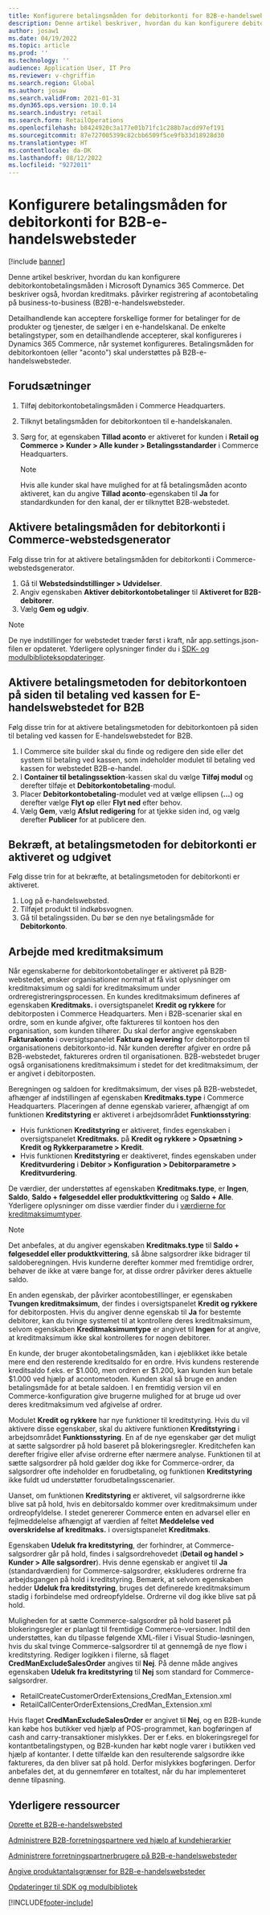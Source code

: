 ```yaml
---
title: Konfigurere betalingsmåden for debitorkonti for B2B-e-handelswebsteder
description: Denne artikel beskriver, hvordan du kan konfigurere debitorkontobetalingsmåden i Microsoft Dynamics 365 Commerce. Det beskriver også, hvordan kreditmaks. påvirker registrering af acontobetaling på business-to-business (B2B)-e-handelswebsteder.
author: josaw1
ms.date: 04/19/2022
ms.topic: article
ms.prod: ''
ms.technology: ''
audience: Application User, IT Pro
ms.reviewer: v-chgriffin
ms.search.region: Global
ms.author: josaw
ms.search.validFrom: 2021-01-31
ms.dyn365.ops.version: 10.0.14
ms.search.industry: retail
ms.search.form: RetailOperations
ms.openlocfilehash: b8424920c3a177e01b71fc1c288b7acdd97ef191
ms.sourcegitcommit: 87e727005399c82cbb6509f5ce9fb33d18928d30
ms.translationtype: HT
ms.contentlocale: da-DK
ms.lasthandoff: 08/12/2022
ms.locfileid: "9272011"
---
```

# <a name="configure-the-customer-account-payment-method-for-b2b-e-commerce-sites"></a>Konfigurere betalingsmåden for debitorkonti for B2B-e-handelswebsteder

[!include [banner](../../includes/banner.md)]

Denne artikel beskriver, hvordan du kan konfigurere debitorkontobetalingsmåden i Microsoft Dynamics 365 Commerce. Det beskriver også, hvordan kreditmaks. påvirker registrering af acontobetaling på business-to-business (B2B)-e-handelswebsteder.

Detailhandlende kan acceptere forskellige former for betalinger for de produkter og tjenester, de sælger i en e-handelskanal. De enkelte betalingstyper, som en detailhandlende accepterer, skal konfigureres i Dynamics 365 Commerce, når systemet konfigureres. Betalingsmåden for debitorkontoen (eller "aconto") skal understøttes på B2B-e-handelswebsteder. 

## <a name="prerequisites"></a>Forudsætninger

1. Tilføj debitorkontobetalingsmåden i Commerce Headquarters.
2. Tilknyt betalingsmåden for debitorkontoen til e-handelskanalen.
3. Sørg for, at egenskaben **Tillad aconto** er aktiveret for kunden i **Retail og Commerce \> Kunder \> Alle kunder \> Betalingsstandarder** i Commerce Headquarters.

    > [!NOTE]
    > Hvis alle kunder skal have mulighed for at få betalingsmåden aconto aktiveret, kan du angive **Tillad aconto**-egenskaben til **Ja** for standardkunden for den kanal, der er tilknyttet B2B-webstedet. 

## <a name="enable-the-customer-account-payment-method-in-commerce-site-builder"></a>Aktivere betalingsmåden for debitorkonti i Commerce-webstedsgenerator 

Følg disse trin for at aktivere betalingsmåden for debitorkonti i Commerce-webstedsgenerator.

1. Gå til **Webstedsindstillinger \> Udvidelser**.
1. Angiv egenskaben **Aktiver debitorkontobetalinger** til **Aktiveret for B2B-debitorer**. 
1. Vælg **Gem og udgiv**.

> [!NOTE]
> De nye indstillinger for webstedet træder først i kraft, når app.settings.json-filen er opdateret. Yderligere oplysninger finder du i [SDK- og modulbiblioteksopdateringer](../e-commerce-extensibility/sdk-updates.md).

## <a name="enable-the-customer-account-payment-method-on-the-checkout-page-for-the-b2b-e-commerce-site"></a>Aktivere betalingsmetoden for debitorkontoen på siden til betaling ved kassen for E-handelswebstedet for B2B

Følg disse trin for at aktivere betalingsmetoden for debitorkontoen på siden til betaling ved kassen for E-handelswebstedet for B2B.

1. I Commerce site builder skal du finde og redigere den side eller det system til betaling ved kassen, som indeholder modulet til betaling ved kassen for webstedet B2B-e-handel.
1. I **Container til betalingssektion**-kassen skal du vælge **Tilføj modul** og derefter tilføje et **Debitorkontobetaling**-modul.
1. Placer **Debitorkontobetaling**-modulet ved at vælge ellipsen (**...**) og derefter vælge **Flyt op** eller **Flyt ned** efter behov.
1. Vælg **Gem**, vælg **Afslut redigering** for at tjekke siden ind, og vælg derefter **Publicer** for at publicere den.

## <a name="confirm-that-the-customer-account-payment-method-has-been-enabled-and-published"></a>Bekræft, at betalingsmetoden for debitorkonti er aktiveret og udgivet

Følg disse trin for at bekræfte, at betalingsmetoden for debitorkonti er aktiveret.

1. Log på e-handelswebsted.
1. Tilføjet produkt til indkøbsvognen.
1. Gå til betalingssiden. Du bør se den nye betalingsmåde for **Debitorkonto**.

## <a name="work-with-credit-limits"></a>Arbejde med kreditmaksimum

Når egenskaberne for debitorkontobetalinger er aktiveret på B2B-webstedet, ønsker organisationer normalt at få vist oplysninger om kreditmaksimum og saldi for kreditmaksimum under ordreregistreringsprocessen. En kundes kreditmaksimum defineres af egenskaben **Kreditmaks.** i oversigtspanelet **Kredit og rykkere** for debitorposten i Commerce Headquarters. Men i B2B-scenarier skal en ordre, som en kunde afgiver, ofte faktureres til kontoen hos den organisation, som kunden tilhører. Du skal derfor angive egenskaben **Fakturakonto** i oversigtspanelet **Faktura og levering** for debitorposten til organisationens debitorkonto-id. Når kunden derefter afgiver en ordre på B2B-webstedet, faktureres ordren til organisationen. B2B-webstedet bruger også organisationens kreditmaksimum i stedet for det kreditmaksimum, der er angivet i debitorposten.

Beregningen og saldoen for kreditmaksimum, der vises på B2B-webstedet, afhænger af indstillingen af egenskaben **Kreditmaks.type** i Commerce Headquarters. Placeringen af denne egenskab varierer, afhængigt af om funktionen **Kreditstyring** er aktiveret i arbejdsområdet **Funktionsstyring**:

- Hvis funktionen **Kreditstyring** er aktiveret, findes egenskaben i oversigtspanelet **Kreditmaks.** på **Kredit og rykkere \> Opsætning \> Kredit og Rykkerparametre \> Kredit**. 
- Hvis funktionen **Kreditstyring** er deaktiveret, findes egenskaben under **Kreditvurdering** i **Debitor \> Konfiguration \> Debitorparametre \> Kreditvurdering**.

De værdier, der understøttes af egenskaben **Kreditmaks.type**, er **Ingen**, **Saldo**, **Saldo + følgeseddel eller produktkvittering** og **Saldo + Alle**. Yderligere oplysninger om disse værdier finder du i [værdierne for kreditmaksimumtyper](/dynamics365/supply-chain/sales-marketing/credit-limits-customers).

> [!NOTE]
> Det anbefales, at du angiver egenskaben **Kreditmaks.type** til **Saldo + følgeseddel eller produktkvittering**, så åbne salgsordrer ikke bidrager til saldoberegningen. Hvis kunderne derefter kommer med fremtidige ordrer, behøver de ikke at være bange for, at disse ordrer påvirker deres aktuelle saldo.

En anden egenskab, der påvirker acontobestillinger, er egenskaben **Tvungen kreditmaksimum**, der findes i oversigtspanelet **Kredit og rykkere** for debitorposten. Hvis du angiver denne egenskab til **Ja** for bestemte debitorer, kan du tvinge systemet til at kontrollere deres kreditmaksimum, selvom egenskaben **Kreditmaksimumtype** er angivet til **Ingen** for at angive, at kreditmaksimum ikke skal kontrolleres for nogen debitorer.

En kunde, der bruger akontobetalingsmåden, kan i øjeblikket ikke betale mere end den resterende kreditsaldo for en ordre. Hvis kundens resterende kreditsaldo f.eks. er $1.000, men ordren er $1.200, kan kunden kun betale $1.000 ved hjælp af acontometoden. Kunden skal så bruge en anden betalingsmåde for at betale saldoen. I en fremtidig version vil en Commerce-konfiguration give brugerne mulighed for at bruge ud over deres kreditmaksimum ved afgivelse af ordrer.

Modulet **Kredit og rykkere** har nye funktioner til kreditstyring. Hvis du vil aktivere disse egenskaber, skal du aktivere funktionen **Kreditstyring** i arbejdsområdet **Funktionsstyring**. En af de nye egenskaber gør det muligt at sætte salgsordrer på hold baseret på blokeringsregler. Kreditchefen kan derefter frigive eller afvise ordrerne efter nærmere analyse. Funktionen til at sætte salgsordrer på hold gælder dog ikke for Commerce-ordrer, da salgsordrer ofte indeholder en forudbetaling, og funktionen **Kreditstyring** ikke fuldt ud understøtter forudbetalingsscenarier. 

Uanset, om funktionen **Kreditstyring** er aktiveret, vil salgsordrerne ikke blive sat på hold, hvis en debitorsaldo kommer over kreditmaksimum under ordreopfyldelse. I stedet genererer Commerce enten en advarsel eller en fejlmeddelelse afhængigt af værdien af feltet **Meddelelse ved overskridelse af kreditmaks.** i oversigtspanelet **Kreditmaks**.

Egenskaben **Udeluk fra kreditstyring**, der forhindrer, at Commerce-salgsordrer går på hold, findes i salgsordrehovedet (**Detail og handel \> Kunder \> Alle salgsordrer**). Hvis denne egenskab er angivet til **Ja** (standardværdien) for Commerce-salgsordrer, ekskluderes ordrerne fra arbejdsgangen på hold i kreditstyring. Bemærk, at selvom egenskaben hedder **Udeluk fra kreditstyring**, bruges det definerede kreditmaksimum stadig i forbindelse med ordreopfyldelse. Ordrerne vil dog ikke blive sat på hold.

Muligheden for at sætte Commerce-salgsordrer på hold baseret på blokeringsregler er planlagt til fremtidige Commerce-versioner. Indtil den understøttes, kan du tilpasse følgende XML-filer i Visual Studio-løsningen, hvis du skal tvinge Commerce-salgsordrer til at gennemgå de nye flow i kreditstyring. Rediger logikken i filerne, så flaget **CredManExcludeSalesOrder** angives til **Nej**. På denne måde angives egenskaben **Udeluk fra kreditstyring** til **Nej** som standard for Commerce-salgsordrer.

- RetailCreateCustomerOrderExtensions_CredMan_Extension.xml
- RetailCallCenterOrderExtensions_CredMan_Extension.xml

Hvis flaget **CredManExcludeSalesOrder** er angivet til **Nej**, og en B2B-kunde kan købe hos butikker ved hjælp af POS-programmet, kan bogføringen af cash and carry-transaktioner mislykkes. Der er f.eks. en blokeringsregel for kontantbetalingstypen, og B2B-kunden har købt nogle varer i butikken ved hjælp af kontanter. I dette tilfælde kan den resulterende salgsordre ikke faktureres, da den bliver sat på hold. Derfor mislykkes bogføringen. Derfor anbefales det, at du gennemfører en totaltest, når du har implementeret denne tilpasning.

## <a name="additional-resources"></a>Yderligere ressourcer

[Oprette et B2B-e-handelswebsted](set-up-b2b-site.md)

[Administrere B2B-forretningspartnere ved hjælp af kundehierarkier](partners-customer-hierarchies.md)

[Administrere forretningspartnerbrugere på B2B-e-handelswebsteder](manage-b2b-users.md)

[Angive produktantalsgrænser for B2B-e-handelswebsteder](quantity-limits.md)

[Opdateringer til SDK og modulbibliotek](../e-commerce-extensibility/sdk-updates.md)


[!INCLUDE[footer-include](../../includes/footer-banner.md)]
